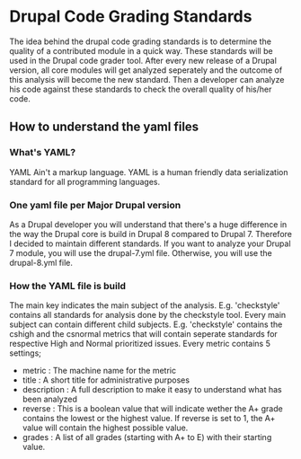 # Drupal Code Grading Standards
The idea behind the drupal code grading standards is to determine the quality of a contributed module in a quick way. These standards will be used in the Drupal code grader tool. After every new release of a Drupal version, all core
modules will get analyzed seperately and the outcome of this analysis will become the new standard. Then a developer can analyze his code against these standards to check the overall quality of his/her code.

## How to understand the yaml files

### What's YAML?
YAML Ain't a markup language. YAML is a human friendly data serialization standard for all programming languages.

### One yaml file per Major Drupal version
As a Drupal developer you will understand that there's a huge difference in the way the Drupal core is build in Drupal 8 compared to Drupal 7. Therefore I decided to maintain different standards. If you want to analyze your Drupal 7 module, you will use the drupal-7.yml file. Otherwise, you will use the drupal-8.yml file.

### How the YAML file is build
The main key indicates the main subject of the analysis. E.g. 'checkstyle' contains all standards for analysis done by the checkstyle tool.
Every main subject can contain different child subjects. E.g. 'checkstyle' contains the cshigh and the csnormal metrics that will contain seperate standards for respective High and Normal prioritized issues.
Every metric contains 5 settings;

  - metric : The machine name for the metric
  - title : A short title for administrative purposes
  - description : A full description to make it easy to understand what has been analyzed
  - reverse : This is a boolean value that will indicate wether the A+ grade contains the lowest or the highest value. If reverse is set to 1, the A+ value will contain the highest possible value.
  - grades : A list of all grades (starting with A+ to E) with their starting value.